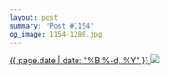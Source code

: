 ```yaml
---
layout: post
summary: 'Post #1154'
og_image: 1154-1280.jpg
---
```


<p>
 <time>
  <a href="/1154">
   {{ page.date | date: "%B %-d, %Y" }}
  </a>
 </time>
 <a href="/1154">
  <img sizes="(min-width: 700px) 50vw, calc(100vw - 2rem)" src="{{ site.assets_url }}/1154-640.jpg" srcset="{{ site.assets_url }}/1154-320.jpg 320w, {{ site.assets_url }}/1154-640.jpg 640w, {{ site.assets_url }}/1154-960.jpg 960w, {{ site.assets_url }}/1154-1280.jpg 1280w"/>
 </a>
</p>
